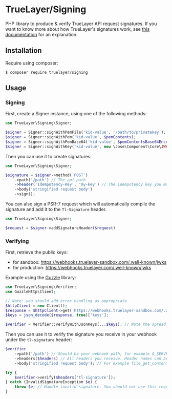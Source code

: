 # TrueLayer/Signing

PHP library to produce & verify TrueLayer API request signatures. If you want to know more about how TrueLayer's
signatures work, see [this documentation](./../request-signing-v2.md) for an explanation.

## Installation

Require using composer:

```shell
$ composer require truelayer/signing
```

## Usage

### Signing

First, create a Signer instance, using one of the following methods:

```php
use TrueLayer\Signing\Signer;

$signer = Signer::signWithPemFile('kid-value', '/path/to/privatekey');
$signer = Signer::signWithPem('kid-value', $pemContents);
$signer = Signer::signWithPemBase64('kid-value', $pemContentsBase64Encoded);
$signer = Signer::signWithKey('kid-value', new \Jose\Component\Core\JWK());
```

Then you can use it to create signatures:

```php
use TrueLayer\Signing\Signer;

$signature = $signer->method('POST')
    ->path('/path') // The api path
    ->header('Idempotency-Key', 'my-key') // The idempotency key you must send with your request
    ->body('stringified request body')
    ->sign();    
```

You can also sign a PSR-7 request which will automatically compile the signature and add it to the `Tl-Signature`
header.

```php
use TrueLayer\Signing\Signer;

$request = $signer->addSignatureHeader($request)
```

### Verifying

First, retrieve the public keys:

- for sandbox: https://webhooks.truelayer-sandbox.com/.well-known/jwks
- for production: https://webhooks.truelayer.com/.well-known/jwks

Example using the [Guzzle](https://docs.guzzlephp.org/en/stable/) library:

```php
use TrueLayer\Signing\Verifier;
use GuzzleHttp\Client;

// Note: you should add error handling as appropriate
$httpClient = new Client();
$response = $httpClient->get('https://webhooks.truelayer-sandbox.com/.well-known/jwks')->getBody()->getContents();
$keys = json_decode($response, true)['keys'];

$verifier = Verifier::verifyWithJsonKeys(...$keys); // Note the spread operator, it's important.
```

Then you can use it to verify the signature you receive in your webhook under the `tl-signature` header:

```php
$verifier
    ->path('/path') // Should be your webhook path, for example $_SERVER['REQUEST_URI']
    ->headers($headers) // All headers you receive. Header names can be in any casing.
    ->body('stringified request body'); // For example file_get_contents('php://input');

try {
    $verifier->verify($headers['tl-signature']);
} catch (InvalidSignatureException $e) {
    throw $e; // Handle invalid signature. You should not use this request's data.
}
```